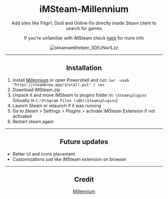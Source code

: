 <div align="center">

# iMSteam-Millennium

Add sites like Fitgirl, Dodi and Online-fix directly inside Steam client to search for games

If you're unfamiliar with iMSteam check [here](https://github.com/iMAboud/iMSteam) for more info

![steamwebhelper_SDEzNw1Lzz](https://github.com/user-attachments/assets/bacedc11-264c-4f6e-be43-cb002ff20b8d)

_____________________________________________________________________

## Installation
</div>

1. Install [Millennium](https://github.com/shdwmtr) or open Powershell and run: ``iwr -useb "https://steambrew.app/install.ps1" | iex``
2. Download iMSteam.zip
3. Unpack it and move iMSteam to plugins folder in: ``\Steam\plugins`` (Usually in ``C:\Program Files (x86)\Steam\plugins``)
4. Launch Steam or relaunch if it was running
5. Go to Steam > Settings > Plugins > activate iMSteam Extension if not activated
6. Restart steam again

_____________________________________________________________________
<div align="center">
  
## Future updates
</div>

- Better UI and icons placement
- Customizations just like iMSteam extension on browser

_____________________________________________________________________
<div align="center">
  
## Credit
[Millennium](https://github.com/shdwmtr)

</div>
  

